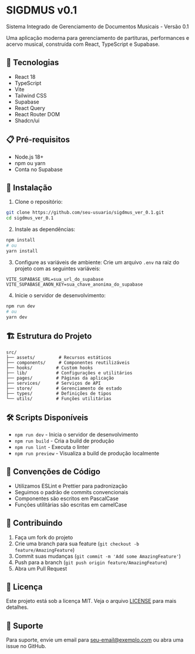 # SIGDMUS v0.1

Sistema Integrado de Gerenciamento de Documentos Musicais - Versão 0.1

Uma aplicação moderna para gerenciamento de partituras, performances e acervo musical, construída com React, TypeScript e Supabase.

## 🚀 Tecnologias

- React 18
- TypeScript
- Vite
- Tailwind CSS
- Supabase
- React Query
- React Router DOM
- Shadcn/ui

## 📋 Pré-requisitos

- Node.js 18+
- npm ou yarn
- Conta no Supabase

## 🔧 Instalação

1. Clone o repositório:
```bash
git clone https://github.com/seu-usuario/sigdmus_ver_0.1.git
cd sigdmus_ver_0.1
```

2. Instale as dependências:
```bash
npm install
# ou
yarn install
```

3. Configure as variáveis de ambiente:
Crie um arquivo `.env` na raiz do projeto com as seguintes variáveis:
```env
VITE_SUPABASE_URL=sua_url_do_supabase
VITE_SUPABASE_ANON_KEY=sua_chave_anonima_do_supabase
```

4. Inicie o servidor de desenvolvimento:
```bash
npm run dev
# ou
yarn dev
```

## 🏗️ Estrutura do Projeto

```
src/
├── assets/         # Recursos estáticos
├── components/     # Componentes reutilizáveis
├── hooks/         # Custom hooks
├── lib/           # Configurações e utilitários
├── pages/         # Páginas da aplicação
├── services/      # Serviços de API
├── store/         # Gerenciamento de estado
├── types/         # Definições de tipos
└── utils/         # Funções utilitárias
```

## 🛠️ Scripts Disponíveis

- `npm run dev` - Inicia o servidor de desenvolvimento
- `npm run build` - Cria a build de produção
- `npm run lint` - Executa o linter
- `npm run preview` - Visualiza a build de produção localmente

## 📝 Convenções de Código

- Utilizamos ESLint e Prettier para padronização
- Seguimos o padrão de commits convencionais
- Componentes são escritos em PascalCase
- Funções utilitárias são escritas em camelCase

## 🤝 Contribuindo

1. Faça um fork do projeto
2. Crie uma branch para sua feature (`git checkout -b feature/AmazingFeature`)
3. Commit suas mudanças (`git commit -m 'Add some AmazingFeature'`)
4. Push para a branch (`git push origin feature/AmazingFeature`)
5. Abra um Pull Request

## 📄 Licença

Este projeto está sob a licença MIT. Veja o arquivo [LICENSE](LICENSE) para mais detalhes.

## 📧 Suporte

Para suporte, envie um email para seu-email@exemplo.com ou abra uma issue no GitHub.
